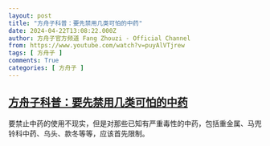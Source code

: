 ```yaml
---
layout: post
title: "方舟子科普：要先禁用几类可怕的中药"
date: 2024-04-22T13:08:22.000Z
author: 方舟子官方频道 Fang Zhouzi - Official Channel
from: https://www.youtube.com/watch?v=puyAlVTjrew
tags: [ 方舟子 ]
comments: True
categories: [ 方舟子 ]
---
```

<!--1713791302000-->
[方舟子科普：要先禁用几类可怕的中药](https://www.youtube.com/watch?v=puyAlVTjrew)
------

<div>
要禁止中药的使用不现实，但是对那些已知有严重毒性的中药，包括重金属、马兜铃科中药、乌头、款冬等等，应该首先限制。
</div>
